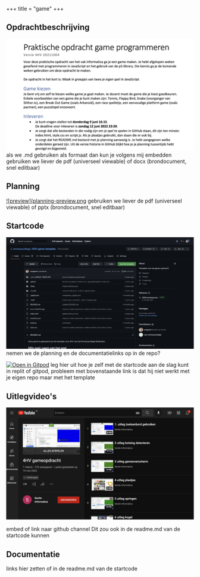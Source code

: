 +++
title = "game"
+++


## Opdrachtbeschrijving
[![preview](opdracht-preview.png)](opdracht.docx)
als we .md gebruiken als formaat dan kun je volgens mij embedden
gebruiken we liever de pdf (universeel viewable) of docx (brondocument, snel editbaar)

## Planning
[![preview](planning-preview.png](planning.pptx)
gebruiken we liever de pdf (universeel viewable) of pptx (brondocument, snel editbaar)

## Startcode
[![preview](4HV-game-template.png)](https://github.com/emmauscollege/4HV-game-template)
nemen we de planning en de documentatielinks op in de repo?

[![Open in Gitpod](https://gitpod.io/button/open-in-gitpod.svg)](https://gitpod.io/#https://github.com/emmauscollege/4HV-game-template)
leg hier uit hoe je zelf met de startcode aan de slag kunt in replit of gitpod, probleem met bovenstaande link is dat hij niet werkt met je eigen repo maar met het template

## Uitlegvideo's
[![preview](4HV-game-uitlegvideos.png)](https://www.youtube.com/playlist?list=PLpTljPS--R5CgvkhsT9EODw2ng4Rkp1HC)

embed of link naar github channel
Dit zou ook in de readme.md van de startcode kunnen

## Documentatie
links hier zetten of in de readme.md van de startcode

